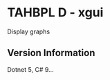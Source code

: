TAHBPL D - xgui
===============
Display graphs

Version Information
-------------------
Dotnet 5, C# 9...